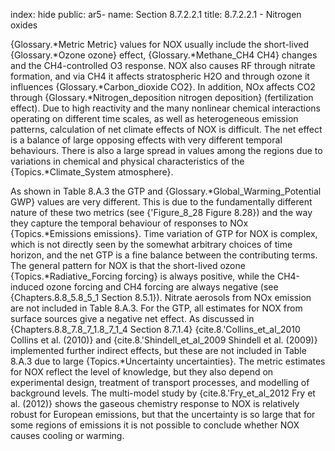 index: hide
public: ar5-
name: Section 8.7.2.2.1
title: 8.7.2.2.1 - Nitrogen oxides

{Glossary.*Metric Metric} values for NOX usually include the short-lived {Glossary.*Ozone ozone} effect, {Glossary.*Methane_CH4 CH4} changes and the CH4-controlled O3 response. NOX also causes RF through nitrate formation, and via CH4 it affects stratospheric H2O and through ozone it influences {Glossary.*Carbon_dioxide CO2}. In addition, NOx affects CO2 through {Glossary.*Nitrogen_deposition nitrogen deposition} (fertilization effect). Due to high reactivity and the many nonlinear chemical interactions operating on different time scales, as well as heterogeneous emission patterns, calculation of net climate effects of NOX is difficult. The net effect is a balance of large opposing effects with very different temporal behaviours. There is also a large spread in values among the regions due to variations in chemical and physical characteristics of the {Topics.*Climate_System atmosphere}.

As shown in Table 8.A.3 the GTP and {Glossary.*Global_Warming_Potential GWP} values are very different. This is due to the fundamentally different nature of these two metrics (see {'Figure_8_28 Figure 8.28}) and the way they capture the temporal behaviour of responses to NOx {Topics.*Emissions emissions}. Time variation of GTP for NOX is complex, which is not directly seen by the somewhat arbitrary choices of time horizon, and the net GTP is a fine balance between the contributing terms. The general pattern for NOX is that the short-lived ozone {Topics.*Radiative_Forcing forcing} is always positive, while the CH4-induced ozone forcing and CH4 forcing are always negative (see {Chapters.8.8_5.8_5_1 Section 8.5.1}). Nitrate aerosols from NOx emission are not included in Table 8.A.3. For the GTP, all estimates for NOX from surface sources give a negative net effect. As discussed in {Chapters.8.8_7.8_7_1.8_7_1_4 Section 8.7.1.4} {cite.8.'Collins_et_al_2010 Collins et al. (2010)} and {cite.8.'Shindell_et_al_2009 Shindell et al. (2009)} implemented further indirect effects, but these are not included in Table 8.A.3 due to large {Topics.*Uncertainty uncertainties}. The metric estimates for NOX reflect the level of knowledge, but they also depend on experimental design, treatment of transport processes, and modelling of background levels. The multi-model study by {cite.8.'Fry_et_al_2012 Fry et al. (2012)} shows the gaseous chemistry response to NOX is relatively robust for European emissions, but that the uncertainty is so large that for some regions of emissions it is not possible to conclude whether NOX causes cooling or warming.
